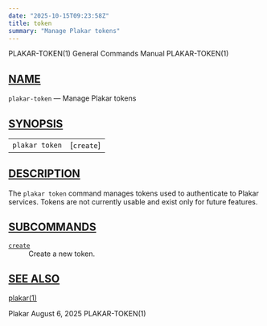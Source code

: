 ```yaml
---
date: "2025-10-15T09:23:58Z"
title: token
summary: "Manage Plakar tokens"
---
```

<div class="head" role="doc-pageheader" aria-label="Manual header
  line"><span class="head-ltitle">PLAKAR-TOKEN(1)</span>
  <span class="head-vol">General Commands Manual</span>
  <span class="head-rtitle">PLAKAR-TOKEN(1)</span></div>
<main class="manual-text">
<section class="Sh">
<h2 class="Sh" id="NAME"><a class="permalink" href="#NAME">NAME</a></h2>
<p class="Pp"><code class="Nm">plakar-token</code> &#x2014;
    <span class="Nd" role="doc-subtitle">Manage Plakar tokens</span></p>
</section>
<section class="Sh">
<h2 class="Sh" id="SYNOPSIS"><a class="permalink" href="#SYNOPSIS">SYNOPSIS</a></h2>
<table class="Nm">
  <tr>
    <td><code class="Nm">plakar token</code></td>
    <td>[<code class="Cm">create</code>]</td>
  </tr>
</table>
</section>
<section class="Sh">
<h2 class="Sh" id="DESCRIPTION"><a class="permalink" href="#DESCRIPTION">DESCRIPTION</a></h2>
<p class="Pp">The <code class="Nm">plakar token</code> command manages tokens
    used to authenticate to Plakar services. Tokens are not currently usable and
    exist only for future features.</p>
</section>
<section class="Sh">
<h2 class="Sh" id="SUBCOMMANDS"><a class="permalink" href="#SUBCOMMANDS">SUBCOMMANDS</a></h2>
<dl class="Bl-tag">
  <dt id="create"><a class="permalink" href="#create"><code class="Cm">create</code></a></dt>
  <dd>Create a new token.</dd>
</dl>
</section>
<section class="Sh">
<h2 class="Sh" id="SEE_ALSO"><a class="permalink" href="#SEE_ALSO">SEE
  ALSO</a></h2>
<p class="Pp"><a class="Xr" href="../plakar/" aria-label="plakar, section
    1">plakar(1)</a></p>
</section>
</main>
<div class="foot" role="doc-pagefooter" aria-label="Manual footer
  line"><span class="foot-left">Plakar</span> <span class="foot-date">August 6,
  2025</span> <span class="foot-right">PLAKAR-TOKEN(1)</span></div>
